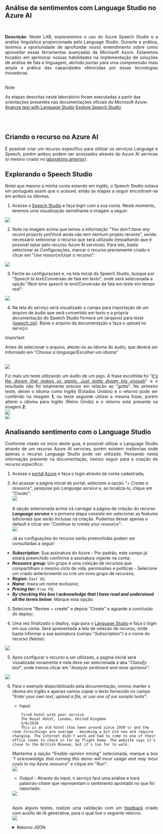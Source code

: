 ## Análise de sentimentos com Language Studio no Azure AI

<br>
<p align = "justify"><b>Descrição</b>: Neste LAB, exploraremos o uso do Azure Speech Studio e a análise linguística proporcionada pelo Language Studio. Durante a prática, teremos a oportunidade de aprofundar nosso entendimento sobre como aproveitar essas ferramentas avançadas da Microsoft Azure. Estaremos focados em aprimorar nossas habilidades na implementação de soluções de análise de fala e linguagem, abrindo portas para uma compreensão mais ampla e prática das capacidades oferecidas por essas tecnologias inovadoras.
<br><br>

> [!NOTE]
> As etapas descritas neste laboratório foram executadas a partir das orientações presentes nas documentações oficiais do Microsoft Azure: 
> <a href = "https://microsoftlearning.github.io/mslearn-ai-fundamentals/Instructions/Labs/06-text-analysis.html">Analyze text with Language Studio</a>
> <a href = "https://microsoftlearning.github.io/mslearn-ai-fundamentals/Instructions/Labs/09-speech.html">Explore Speech Studio</a>

<br><br>

## Criando o recurso no Azure AI
<p align = "justify">É possível criar um recurso específico para utilizar os serviços Language e Speech, porém ambos podem ser acessados através do Azure AI services (o mesmo criado no <a href = "https://github.com/lilandracunha/dio-bootcamp-microsoft-azureAI-fundamentals/tree/main/lab02_visionStudio">laboratório anterior</a>). 

## Explorando o Speech Studio
<p align = "justify">Notei que mesmo a minha conta estando em inglês, o Speech Studio estava em português assim que o acessei, então as etapas a seguir encontram-se em ambos os idiomas. 

1. Acesse o <a href = "https://speech.microsoft.com/portal">Speech Studio</a> e faça login com a sua conta. Neste momento, teremos uma visualização semelhante a imagem a seguir: <br>
<img src = "https://github.com/lilandracunha/dio-bootcamp-microsoft-azureAI-fundamentals/blob/main/lab03_languageStudio/assets/getStartedWithSpeech.png" align = "center"/>

2. Note na imagem acima que temos a informação "<i>You don't have any recent projects yet</i>/Você ainda não tem nenhum projeto recente", sendo necessário selecionar o recurso que será utilizado (ressaltando que é possível optar pelo recurso Azure AI services). Para isto, basta selecionar as Configurações, marcar o recurso previamente criado e clicar em "<i>Use resource</i>/Usar o recurso": <br>
<img src = "https://github.com/lilandracunha/dio-bootcamp-microsoft-azureAI-fundamentals/blob/main/lab03_languageStudio/assets/useResource.png">

3. Feche as configurações e, na tela inicial do Speech Studio, busque por "<i>Speech to text</i>/Conversão de fala em texto", onde será selecionada a opção "<i>Real-time speech to text</i>/Conversão de fala em texto em tempo real": <br>
<img src = "https://github.com/lilandracunha/dio-bootcamp-microsoft-azureAI-fundamentals/blob/main/lab03_languageStudio/assets/speechToTextOption.png" align = "center"/>

4. Na tela do serviço será visualizado o campo para importação de um arquivo de áudio que será convertido em texto e a própria documentação do Speech Studio fornece um (arquivo) para teste (<a href = "https://aka.ms/mslearn-speech-files">speech.zip</a>). Baixe o arquivo da documentação e faça o upload no serviço:

> [!IMPORTANT]
> Antes de selecionar o arquivo, atente-se ao idioma do áudio, que deverá ser informado em "<i>Choose a language</i>/Escolher um idioma" 

<br>
    <img src = "https://github.com/lilandracunha/dio-bootcamp-microsoft-azureAI-fundamentals/blob/main/lab03_languageStudio/assets/realTimeSample.png" align = "center"/>
    <p align = "justify">Fiz mais um teste utilizando um áudio de um jogo. A frase escolhida foi "<a href = "https://github.com/lilandracunha/dio-bootcamp-microsoft-azureAI-fundamentals/blob/main/lab03_languageStudio/inputs/sennaTrueDamage.m4a"><i>It's the dream that makes us giants. Just gotta dream big enough</i></a>" e o resultado não foi totalmente preciso em relação ao "<i>gotta</i>". No primeiro teste, deixei o idioma como Inglês (Estados Unidos) e o retorno pode ser conferido na imagem <b>1</b>; no teste seguinte utilizei a mesma frase, porém alterei o idioma para Inglês (Reino Unido) e o retorno está presente na imagem <b>2</b>: </br> 
    <img src = "https://github.com/lilandracunha/dio-bootcamp-microsoft-azureAI-fundamentals/blob/main/lab03_languageStudio/assets/realTimePersonalTest1.png" align = "center"/> 
    <br>
    <img src = "https://github.com/lilandracunha/dio-bootcamp-microsoft-azureAI-fundamentals/blob/main/lab03_languageStudio/assets/realTimePersonalTest2.png" align = "center"/>

<br>

## Analisando sentimento com o Language Studio
<p align = "justify">Conforme citado no início deste guia, é possível utilizar o Language Studio através de um recurso Azure AI services, porém existem instâncias onde apenas o recurso Language Studio pode ser utilizado. Pensando nesta informação presente na documentação, iremos seguir para a criação do recurso específico:

1. Acesse o <a href = "https://portal.azure.com/">portal Azure</a> e faça o login através da conta cadastrada;
2. Ao acessar a página inicial do portal, selecione a opção "<i>+ Create a resource</i>", pesquise por <i>Language service</i> e, ao localizá-lo, clique em "<i>Create</i>":
    <br>
    <img src = "https://github.com/lilandracunha/dio-bootcamp-microsoft-azureAI-fundamentals/blob/main/lab03_languageStudio/assets/selectLanguageResource.png" align = "center"/>
    <br><br>
    A opção selecionada acima irá carregar a página de criação do recurso <i><b>Language service</b></i> e a primeira etapa consiste em selecionar as features adicionais que serão inclusas na criação. Podemos deixar apenas o default e clicar em "<i>Continue to create your resource</i>": <br>
    <img src = "https://github.com/lilandracunha/dio-bootcamp-microsoft-azureAI-fundamentals/blob/main/lab03_languageStudio/assets/resourceAdditionalFeatures.png" align = "center"/>

    Já as configuações do recurso serão preenchidas podem ser consultadas a seguir:
  - <b><i>Subscription</i></b>: Sua assinatura do Azure - Por padrão, este campo já estará preenchido conforme a assinatura vigente na conta;
  - <b><i>Resource group</i></b>: Um grupo é uma coleção de recursos que compartilham o mesmo ciclo de vida, permissões e políticas - Selecione um criado anteriormente ou crie um novo grupo de recursos;
  - <b><i>Region</i></b>: ```East US```;
  - <b><i>Name</i></b>: Insira um nome exclusivo;
  - <b><i>Pricing tier</i></b>: ```Free F0```;
  - <b><i>By checking this box I acknowledge that I have read and understood all the terms below</i></b>: Marque esta opção.

3. Selecione "Review + create" e depois "Create" e aguarde a conclusão do <i>deploy</i>; 

4. Uma vez finalizado o deploy, siga para o <a href = "https://language.cognitive.azure.com">Language Studio</a> e faça o login em sua conta. Será apresentada a tela de seleção de recurso, onde basta informar a sua assinatura (campo "<i>Subscription</i>") e o nome do recurso (<i>Name</i>): <br>
<img src = "https://github.com/lilandracunha/dio-bootcamp-microsoft-azureAI-fundamentals/blob/main/lab03_languageStudio/assets/selectAzureResource.png" align = "center"/>

5. Após configurar o recurso a ser utilizado, a página inicial será visualizada novamente e nela deve ser selecionada a aba "<i>Classify text</i>", onde iremos clicar em "<i>Analyze sentiment and mine opinions</i>": <br>
<img src = "https://github.com/lilandracunha/dio-bootcamp-microsoft-azureAI-fundamentals/blob/main/lab03_languageStudio/assets/analyzeSentimentOption.png" align = "center"/>

6. Para o exemplo disponibilizado pela documentação, iremos manter o idioma em inglês e apenas vamos copiar o texto fornecido no campo "<i>Enter your own text, upload a file, or use one of our sample texts</i>":
    - Input:
    ```
        Tired hotel with poor service
        The Royal Hotel, London, United Kingdom
        5/6/2018
        This is an old hotel (has been around since 1950's) and the room furnishings are average - becoming a bit old now and require changing. The internet didn't work and had to come to one of their office rooms to check in for my flight home. The website says it's close to the British Museum, but it's too far to walk.
    ```
    <p align = "justify">Mantenha a opção "<i>Enable opinion mining</i>" selecionada, marque a box "<i>I acknowledge that running this demo will incur usage and may incur costs to my Azure resource</i>" e clique em "<i>Run</i>": <br>
    <img src = "https://github.com/lilandracunha/dio-bootcamp-microsoft-azureAI-fundamentals/blob/main/lab03_languageStudio/assets/runSentimentAnalysis.png" align = "center"/> <br>
    
    - Output - Através do input, o serviço fará uma análise e trará palavras-chave que representam o sentimento apontado no que foi reportado: <br>
    <img src = "https://github.com/lilandracunha/dio-bootcamp-microsoft-azureAI-fundamentals/blob/main/lab03_languageStudio/assets/sentimentAnalysisSample.png" align = "center"/>
    <br><br>
    <p align = "justify">Após alguns testes, realizei uma validação com um <a href = "https://github.com/lilandracunha/dio-bootcamp-microsoft-azureAI-fundamentals/blob/main/lab03_languageStudio/inputs/resortFeedback.txt">feedback</a> criado com auxílio de IA generativa, para o qual tive o seguinte retorno: 
    <br>
    <img src = "https://github.com/lilandracunha/dio-bootcamp-microsoft-azureAI-fundamentals/blob/main/lab03_languageStudio/assets/sentimentAnalysisResortFeedback.png" align = "center"/>
    <br>
    <details>
        <summary>Retorno JSON</summary> 
        ```
        {
            "documents": [
                {
                    "id": "id__3178",
                    "sentiment": "mixed",
                    "confidenceScores": {
                        "positive": 0.41,
                        "neutral": 0.07,
                        "negative": 0.52
                    },
                    "sentences": [
                        {
                            "sentiment": "positive",
                            "confidenceScores": {
                                "positive": 1,
                                "neutral": 0,
                                "negative": 0
                            },
                            "offset": 0,
                            "length": 138,
                            "text": "Resort Maravilha do Mar Recentemente tive a oportunidade de ficar no seu resort à beira-mar e gostaria de compartilhar minha experiência. ",
                            "targets": [],
                            "assessments": []
                        },
                        {
                            "sentiment": "positive",
                            "confidenceScores": {
                                "positive": 0.88,
                                "neutral": 0.12,
                                "negative": 0
                            },
                            "offset": 138,
                            "length": 83,
                            "text": "Primeiro, deixe-me dizer que a vista do meu quarto era absolutamente deslumbrante. ",
                            "targets": [
                                {
                                    "sentiment": "positive",
                                    "confidenceScores": {
                                        "positive": 1,
                                        "negative": 0
                                    },
                                    "offset": 169,
                                    "length": 5,
                                    "text": "vista",
                                    "relations": [
                                        {
                                            "relationType": "assessment",
                                            "ref": "#/documents/0/sentences/1/assessments/0"
                                        }
                                    ]
                                }
                            ],
                            "assessments": [
                                {
                                    "sentiment": "positive",
                                    "confidenceScores": {
                                        "positive": 1,
                                        "negative": 0
                                    },
                                    "offset": 207,
                                    "length": 12,
                                    "text": "deslumbrante",
                                    "isNegated": false
                                }
                            ]
                        },
                        {
                            "sentiment": "positive",
                            "confidenceScores": {
                                "positive": 0.89,
                                "neutral": 0.05,
                                "negative": 0.06
                            },
                            "offset": 221,
                            "length": 93,
                            "text": "Acordar com o som das ondas e o sol nascente sobre o oceano foi verdadeiramente revigorante.\n",
                            "targets": [],
                            "assessments": []
                        },
                        {
                            "sentiment": "negative",
                            "confidenceScores": {
                                "positive": 0,
                                "neutral": 0.02,
                                "negative": 0.98
                            },
                            "offset": 314,
                            "length": 80,
                            "text": "No entanto, houve alguns aspectos que afetaram minha estadia de forma negativa. ",
                            "targets": [],
                            "assessments": []
                        },
                        {
                            "sentiment": "negative",
                            "confidenceScores": {
                                "positive": 0,
                                "neutral": 0,
                                "negative": 1
                            },
                            "offset": 394,
                            "length": 58,
                            "text": "Infelizmente, o controle de ruído deixou muito a desejar. ",
                            "targets": [
                                {
                                    "sentiment": "negative",
                                    "confidenceScores": {
                                        "positive": 0.01,
                                        "negative": 0.99
                                    },
                                    "offset": 411,
                                    "length": 8,
                                    "text": "controle",
                                    "relations": [
                                        {
                                            "relationType": "assessment",
                                            "ref": "#/documents/0/sentences/4/assessments/0"
                                        }
                                    ]
                                },
                                {
                                    "sentiment": "negative",
                                    "confidenceScores": {
                                        "positive": 0.01,
                                        "negative": 0.99
                                    },
                                    "offset": 423,
                                    "length": 5,
                                    "text": "ruído",
                                    "relations": [
                                        {
                                            "relationType": "assessment",
                                            "ref": "#/documents/0/sentences/4/assessments/0"
                                        }
                                    ]
                                }
                            ],
                            "assessments": [
                                {
                                    "sentiment": "negative",
                                    "confidenceScores": {
                                        "positive": 0.01,
                                        "negative": 0.99
                                    },
                                    "offset": 429,
                                    "length": 22,
                                    "text": "deixou muito a desejar",
                                    "isNegated": false
                                }
                            ]
                        },
                        {
                            "sentiment": "negative",
                            "confidenceScores": {
                                "positive": 0,
                                "neutral": 0,
                                "negative": 1
                            },
                            "offset": 452,
                            "length": 130,
                            "text": "Houve momentos em que o barulho de outros hóspedes perturbou minha tranquilidade, o que tornou minha estadia um pouco conturbada.\n",
                            "targets": [],
                            "assessments": []
                        },
                        {
                            "sentiment": "neutral",
                            "confidenceScores": {
                                "positive": 0.43,
                                "neutral": 0.57,
                                "negative": 0
                            },
                            "offset": 582,
                            "length": 86,
                            "text": "Além disso, gostaria de mencionar que o serviço de quarto poderia ser mais eficiente. ",
                            "targets": [],
                            "assessments": []
                        },
                        {
                            "sentiment": "negative",
                            "confidenceScores": {
                                "positive": 0,
                                "neutral": 0,
                                "negative": 1
                            },
                            "offset": 668,
                            "length": 94,
                            "text": "Houve alguns atrasos e pequenas confusões com os pedidos, o que impactou a experiência geral.\n",
                            "targets": [
                                {
                                    "sentiment": "negative",
                                    "confidenceScores": {
                                        "positive": 0,
                                        "negative": 1
                                    },
                                    "offset": 719,
                                    "length": 7,
                                    "text": "pedidos",
                                    "relations": [
                                        {
                                            "relationType": "assessment",
                                            "ref": "#/documents/0/sentences/7/assessments/0"
                                        },
                                        {
                                            "relationType": "assessment",
                                            "ref": "#/documents/0/sentences/7/assessments/1"
                                        }
                                    ]
                                }
                            ],
                            "assessments": [
                                {
                                    "sentiment": "negative",
                                    "confidenceScores": {
                                        "positive": 0.01,
                                        "negative": 0.99
                                    },
                                    "offset": 683,
                                    "length": 7,
                                    "text": "atrasos",
                                    "isNegated": false
                                },
                                {
                                    "sentiment": "negative",
                                    "confidenceScores": {
                                        "positive": 0,
                                        "negative": 1
                                    },
                                    "offset": 702,
                                    "length": 9,
                                    "text": "confusões",
                                    "isNegated": false
                                }
                            ]
                        },
                        {
                            "sentiment": "negative",
                            "confidenceScores": {
                                "positive": 0.38,
                                "neutral": 0,
                                "negative": 0.62
                            },
                            "offset": 762,
                            "length": 140,
                            "text": "No entanto, apesar desses contratempos, a beleza natural do local e a hospitalidade da equipe foram pontos positivos que não posso ignorar. ",
                            "targets": [
                                {
                                    "sentiment": "positive",
                                    "confidenceScores": {
                                        "positive": 1,
                                        "negative": 0
                                    },
                                    "offset": 835,
                                    "length": 13,
                                    "text": "hospitalidade",
                                    "relations": [
                                        {
                                            "relationType": "assessment",
                                            "ref": "#/documents/0/sentences/8/assessments/0"
                                        }
                                    ]
                                }
                            ],
                            "assessments": [
                                {
                                    "sentiment": "positive",
                                    "confidenceScores": {
                                        "positive": 1,
                                        "negative": 0
                                    },
                                    "offset": 872,
                                    "length": 9,
                                    "text": "positivos",
                                    "isNegated": false
                                }
                            ]
                        },
                        {
                            "sentiment": "positive",
                            "confidenceScores": {
                                "positive": 0.52,
                                "neutral": 0.48,
                                "negative": 0.01
                            },
                            "offset": 902,
                            "length": 136,
                            "text": "Com algumas melhorias, tenho certeza de que o seu resort poderia oferecer uma experiência verdadeiramente excepcional aos seus hóspedes.",
                            "targets": [],
                            "assessments": []
                        }
                    ],
                    "warnings": []
                }
            ],
            "errors": [],
            "modelVersion": "2022-11-01"
        }
        ```
    </details>
